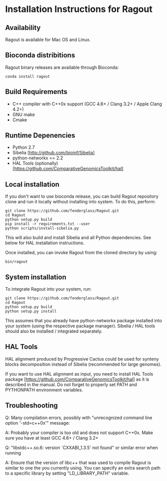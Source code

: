 Installation Instructions for Ragout
====================================

Availability
------------
Ragout is available for Mac OS and Linux.


Bioconda distribitions
----------------------

Ragout binary releases are available through Bioconda:

    conda install ragout


Build Requirements
------------------
* C++ compiler with C++0x support (GCC 4.6+ / Clang 3.2+ / Apple Clang 4.2+)
* GNU make 
* Cmake


Runtime Depenencies
-------------------

* Python 2.7
* Sibelia [http://github.com/bioinf/Sibelia]
* python-networkx == 2.2
* HAL Tools (optionally) [https://github.com/ComparativeGenomicsToolkit/hal]


Local installation
------------------

If you don't want to use bioconda release, you can build
Ragout repository clone and run it locally without installing
into system. To do this, perform:

    git clone https://github.com/fenderglass/Ragout.git
	cd Ragout
	python setup.py build
	pip install -r requirements.txt --user
    python scripts/install-sibelia.py

This will also build and install Sibelia and all Python dependencies.
See below for HAL installation instructions.

Once installed, you can invoke Ragout from the cloned directory by using:

    bin/ragout

System installation
-------------------

To integrate Ragout into your system, run:

    git clone https://github.com/fenderglass/Ragout.git
	cd Ragout
	python setup.py build
    python setup.py install

This assumes that you already have python-networkx package
installed into your system (using the respective package manager).
Sibelia / HAL tools should also be installed / integrated separately.


HAL Tools
---------

HAL alignment produced by Progressive Cactus could be used for synteny 
blocks decomposition instead of Sibelia (recommended for large genomes). 

If you want to use HAL alignment as input,
you need to install HAL Tools package [https://github.com/ComparativeGenomicsToolkit/hal]
as it is described in the manual. Do not forget to properly set PATH and PYTHONPATH
environment variables.


Troubleshooting
---------------

Q: Many compilation errors, possibly with 
"unrecognized command line option '-std=c++0x'" message:

A: Probably your compiler is too old and does not support C++0x. Make
sure you have at least GCC 4.6+ / Clang 3.2+


Q: "libstdc++.so.6: version `CXXABI_1.3.5' not found" or similar error when running

A: Ensure that the version of libc++ that was used to compile Ragout is similar
to one the you currently using. You can specify an extra search path
to a specific library by setting "LD_LIBRARY_PATH" variable.
